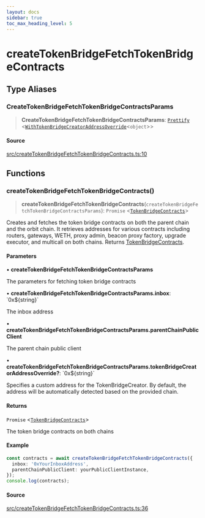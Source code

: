 ```yaml
---
layout: docs
sidebar: true
toc_max_heading_level: 5
---
```


# createTokenBridgeFetchTokenBridgeContracts

## Type Aliases

### CreateTokenBridgeFetchTokenBridgeContractsParams

> **CreateTokenBridgeFetchTokenBridgeContractsParams**: [`Prettify`](types/utils.md#prettifyt) \<[`WithTokenBridgeCreatorAddressOverride`](types/createTokenBridgeTypes.md#withtokenbridgecreatoraddressoverridet)\<`object`\>\>

#### Source

[src/createTokenBridgeFetchTokenBridgeContracts.ts:10](https://github.com/anegg0/arbitrum-orbit-sdk/blob/1aa2030374f41bb1bf01834ef0c05d2e6663f5e5/src/createTokenBridgeFetchTokenBridgeContracts.ts#L10)

## Functions

### createTokenBridgeFetchTokenBridgeContracts()

> **createTokenBridgeFetchTokenBridgeContracts**(`createTokenBridgeFetchTokenBridgeContractsParams`): `Promise` \<[`TokenBridgeContracts`](types/TokenBridgeContracts.md#tokenbridgecontracts)\>

Creates and fetches the token bridge contracts on both the parent chain and
the orbit chain. It retrieves addresses for various contracts including
routers, gateways, WETH, proxy admin, beacon proxy factory, upgrade executor,
and multicall on both chains. Returns [TokenBridgeContracts](types/TokenBridgeContracts.md#tokenbridgecontracts).

#### Parameters

• **createTokenBridgeFetchTokenBridgeContractsParams**

The parameters for fetching token bridge contracts

• **createTokenBridgeFetchTokenBridgeContractsParams.inbox**: \`0x$\{string\}\`

The inbox address

• **createTokenBridgeFetchTokenBridgeContractsParams.parentChainPublicClient**

The parent chain public client

• **createTokenBridgeFetchTokenBridgeContractsParams.tokenBridgeCreatorAddressOverride?**: \`0x$\{string\}\`

Specifies a custom address for the TokenBridgeCreator. By default, the address will be automatically detected based on the provided chain.

#### Returns

`Promise` \<[`TokenBridgeContracts`](types/TokenBridgeContracts.md#tokenbridgecontracts)\>

The token bridge contracts on both chains

#### Example

```ts
const contracts = await createTokenBridgeFetchTokenBridgeContracts({
  inbox: '0xYourInboxAddress',
  parentChainPublicClient: yourPublicClientInstance,
});
console.log(contracts);
```

#### Source

[src/createTokenBridgeFetchTokenBridgeContracts.ts:36](https://github.com/anegg0/arbitrum-orbit-sdk/blob/1aa2030374f41bb1bf01834ef0c05d2e6663f5e5/src/createTokenBridgeFetchTokenBridgeContracts.ts#L36)

